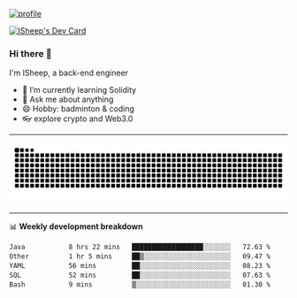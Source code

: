 [![profile](https://user-images.githubusercontent.com/54968314/208005045-e4b42f3b-833d-4242-bfcc-e764865553a2.svg)](https://www.calligrapher.ai/)

<a href="https://app.daily.dev/linziyang1106"><img src="https://api.daily.dev/devcards/v2/i4Spwx5Skx5FpTqWcwoit.png?r=kgx&type=wide" width="652" alt="ISheep's Dev Card"/></a>

### Hi there 🐏

I'm ISheep, a back-end engineer

- 🔭 I’m currently learning Solidity
- 💬 Ask me about anything
- 😄 Hobby: badminton & coding
- 👓 explore crypto and Web3.0

-------

![](https://raw.githubusercontent.com/ISheepp/ISheepp/output/github-contribution-grid-snake.svg)

-------

📊 **Weekly development breakdown**
<!--START_SECTION:waka-->

```txt
Java           8 hrs 22 mins   ██████████████████░░░░░░░   72.63 %
Other          1 hr 5 mins     ██▒░░░░░░░░░░░░░░░░░░░░░░   09.47 %
YAML           56 mins         ██░░░░░░░░░░░░░░░░░░░░░░░   08.23 %
SQL            52 mins         ██░░░░░░░░░░░░░░░░░░░░░░░   07.63 %
Bash           9 mins          ▒░░░░░░░░░░░░░░░░░░░░░░░░   01.30 %
```

<!--END_SECTION:waka-->
